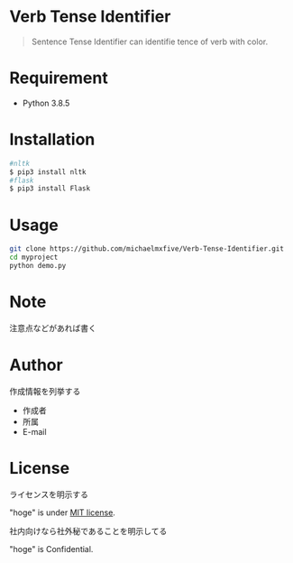 # Verb Tense Identifier
>Sentence Tense Identifier can identifie tence of verb with color.


# Requirement
* Python 3.8.5

# Installation
```bash
#nltk
$ pip3 install nltk
#flask
$ pip3 install Flask
```

# Usage


```bash
git clone https://github.com/michaelmxfive/Verb-Tense-Identifier.git
cd myproject
python demo.py
```

# Note

注意点などがあれば書く

# Author

作成情報を列挙する

* 作成者
* 所属
* E-mail

# License
ライセンスを明示する

"hoge" is under [MIT license](https://en.wikipedia.org/wiki/MIT_License).

社内向けなら社外秘であることを明示してる

"hoge" is Confidential.
